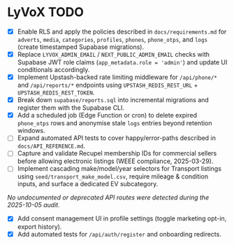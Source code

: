 # LyVoX TODO

- [x] Enable RLS and apply the policies described in `docs/requirements.md` for `adverts`, `media`, `categories`, `profiles`, `phones`, `phone_otps`, and `logs` (create timestamped Supabase migrations).
- [x] Replace `LYVOX_ADMIN_EMAIL` / `NEXT_PUBLIC_ADMIN_EMAIL` checks with Supabase JWT role claims (`app_metadata.role = 'admin'`) and update UI conditionals accordingly.
- [x] Implement Upstash-backed rate limiting middleware for `/api/phone/*` and `/api/reports/*` endpoints using `UPSTASH_REDIS_REST_URL` + `UPSTASH_REDIS_REST_TOKEN`.
- [x] Break down `supabase/reports.sql` into incremental migrations and register them with the Supabase CLI.
- [x] Add a scheduled job (Edge Function or cron) to delete expired `phone_otps` rows and anonymise stale `logs` entries beyond retention windows.
- [ ] Expand automated API tests to cover happy/error-paths described in `docs/API_REFERENCE.md`.
- [ ] Capture and validate Recupel membership IDs for commercial sellers before allowing electronic listings (WEEE compliance, 2025-03-29).
- [ ] Implement cascading make/model/year selectors for Transport listings using `seed/transport_make_model.csv`, require mileage & condition inputs, and surface a dedicated EV subcategory.

_No undocumented or deprecated API routes were detected during the 2025-10-05 audit._
- [x] Add consent management UI in profile settings (toggle marketing opt-in, export history).
- [x] Add automated tests for  `/api/auth/register` and onboarding redirects. 
